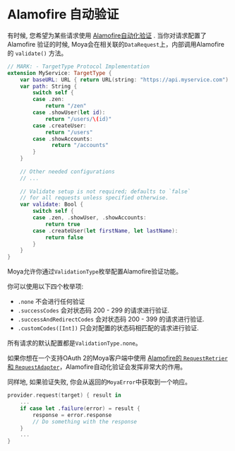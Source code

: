 # Alamofire 自动验证

有时候, 您希望为某些请求使用 [Alamofire自动化验证](https://github.com/Alamofire/Alamofire/blob/master/Documentation/Usage.md#automatic-validation) .
当你对请求配置了Alamofire 验证的时候, Moya会在相关联的`DataRequest`上，内部调用Alamofire的 `validate()` 方法。

```swift
// MARK: - TargetType Protocol Implementation
extension MyService: TargetType {
    var baseURL: URL { return URL(string: "https://api.myservice.com")! }
    var path: String {
        switch self {
        case .zen:
            return "/zen"
        case .showUser(let id):
            return "/users/\(id)"
        case .createUser:
            return "/users"
        case .showAccounts:
              return "/accounts"
        }
    }
    
    // Other needed configurations
    // ...
    
    // Validate setup is not required; defaults to `false`
    // for all requests unless specified otherwise.
    var validate: Bool {
        switch self {
        case .zen, .showUser, .showAccounts:
            return true
        case .createUser(let firstName, let lastName):
            return false
        }
    }
}
```
Moya允许你通过`ValidationType`枚举配置Alamofire验证功能。

你可以使用以下四个枚举项:
- `.none` 不会进行任何验证
- `.successCodes` 会对状态码 200 - 299 的请求进行验证.
- `.successAndRedirectCodes` 会对状态码 200 - 399 的请求进行验证.
- `.customCodes([Int])` 只会对配置的状态码相匹配的请求进行验证.

所有请求的默认配置都是`ValidationType.none`。

如果你想在一个支持OAuth 2的Moya客户端中使用 [Alamofire的 `RequestRetrier` 和 `RequestAdapter`](https://github.com/Alamofire/Alamofire/blob/master/Documentation/AdvancedUsage.md#requestretrier)，Alamofire自动化验证会发挥非常大的作用。

同样地, 如果验证失败, 你会从返回的`MoyaError`中获取到一个响应。

```swift
provider.request(target) { result in
    ...
    if case let .failure(error) = result {
        response = error.response
        // Do something with the response
    }
    ...
}
```
